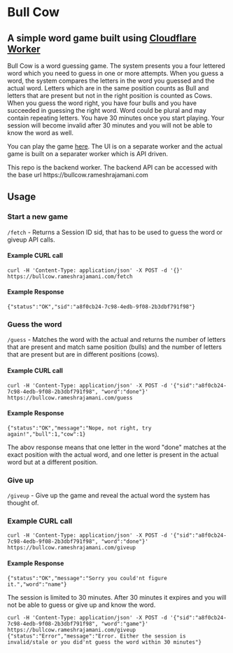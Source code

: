 # Bull Cow
## A simple word game built using [Cloudflare Worker](https://workers.cloudflare.com)

Bull Cow is a word guessing game. The system presents you a four lettered word which you need to guess in one or more attempts. When you guess a word, the system compares the letters in the word you guessed and the actual word. Letters which are in the same position counts as Bull and letters that are present but not in the right position is counted as Cows. When you guess the word right, you have four bulls and you have succeeded in guessing the right word. Word could be plural and may contain repeating letters. You have 30 minutes once you start playing. Your session will become invalid after 30 minutes and you will not be able to know the word as well.

You can play the game [here](https://www.rameshrajamani.com/game). The UI is on a separate worker and the actual game is built on a separater worker which is API driven. 

This repo is the backend worker. The backend API can be accessed with the base url ht<span>tps://</span>bullcow.rameshrajamani.com


## Usage

### Start a new game

```/fetch``` - Returns a Session ID sid, that has to be used to guess the word or giveup API calls.

#### Example CURL call
```
curl -H 'Content-Type: application/json' -X POST -d '{}' https://bullcow.rameshrajamani.com/fetch
```

#### Example Response
```
{"status":"OK","sid":"a8f0cb24-7c98-4edb-9f08-2b3dbf791f98"}
```

### Guess the word

```/guess``` - Matches the word with the actual and returns the number of letters that are present and match same position (bulls) and the number of letters that are present but are in different positions (cows).

#### Example CURL call
```
curl -H 'Content-Type: application/json' -X POST -d '{"sid":"a8f0cb24-7c98-4edb-9f08-2b3dbf791f98", "word":"done"}' https://bullcow.rameshrajamani.com/guess
```
#### Example Response
```
{"status":"OK","message":"Nope, not right, try again!","bull":1,"cow":1}
```

The abov response means that one letter in the word "done" matches at the exact position with the actual word, and one letter is present in the actual word but at a different position.

### Give up

```/giveup``` - Give up the game and reveal the actual word the system has thought of.

### Example CURL call

```
curl -H 'Content-Type: application/json' -X POST -d '{"sid":"a8f0cb24-7c98-4edb-9f08-2b3dbf791f98", "word":"done"}' https://bullcow.rameshrajamani.com/giveup
```

#### Example Response
```
{"status":"OK","message":"Sorry you could'nt figure it.","word":"name"}
```

The session is limited to 30 minutes. After 30 minutes it expires and you will not be able to guess or give up and know the word.

```
curl -H 'Content-Type: application/json' -X POST -d '{"sid":"a8f0cb24-7c98-4edb-9f08-2b3dbf791f98", "word":"game"}' https://bullcow.rameshrajamani.com/giveup
{"status":"Error","message":"Error. Either the session is invalid/stale or you did'nt guess the word within 30 minutes"}
```
